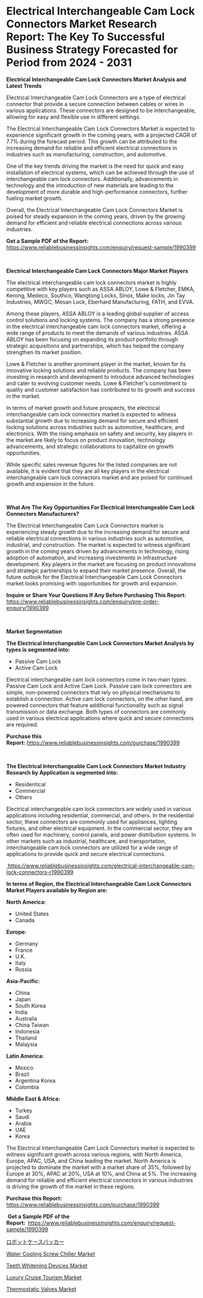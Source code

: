 <p><h1>Electrical Interchangeable Cam Lock Connectors Market Research Report: The Key To Successful Business Strategy Forecasted for Period from 2024 - 2031</h1></p><p><strong>Electrical Interchangeable Cam Lock Connectors Market Analysis and Latest Trends</strong></p>
<p><p>Electrical Interchangeable Cam Lock Connectors are a type of electrical connector that provide a secure connection between cables or wires in various applications. These connectors are designed to be interchangeable, allowing for easy and flexible use in different settings.</p><p>The Electrical Interchangeable Cam Lock Connectors Market is expected to experience significant growth in the coming years, with a projected CAGR of 7.7% during the forecast period. This growth can be attributed to the increasing demand for reliable and efficient electrical connections in industries such as manufacturing, construction, and automotive.</p><p>One of the key trends driving the market is the need for quick and easy installation of electrical systems, which can be achieved through the use of interchangeable cam lock connectors. Additionally, advancements in technology and the introduction of new materials are leading to the development of more durable and high-performance connectors, further fueling market growth.</p><p>Overall, the Electrical Interchangeable Cam Lock Connectors Market is poised for steady expansion in the coming years, driven by the growing demand for efficient and reliable electrical connections across various industries.</p></p>
<p><strong>Get a Sample PDF of the Report:&nbsp;</strong> <a href="https://www.reliablebusinessinsights.com/enquiry/request-sample/1990399">https://www.reliablebusinessinsights.com/enquiry/request-sample/1990399</a></p>
<p>&nbsp;</p>
<p><strong>Electrical Interchangeable Cam Lock Connectors Major Market Players</strong></p>
<p><p>The electrical interchangeable cam lock connectors market is highly competitive with key players such as ASSA ABLOY, Lowe & Fletcher, EMKA, Kerong, Medeco, Southco, Wangtong Locks, Sinox, Make locks, Jin Tay Industries, MWGC, Mesan Lock, Eberhard Manufacturing, FATH, and EVVA.</p><p>Among these players, ASSA ABLOY is a leading global supplier of access control solutions and locking systems. The company has a strong presence in the electrical interchangeable cam lock connectors market, offering a wide range of products to meet the demands of various industries. ASSA ABLOY has been focusing on expanding its product portfolio through strategic acquisitions and partnerships, which has helped the company strengthen its market position.</p><p>Lowe & Fletcher is another prominent player in the market, known for its innovative locking solutions and reliable products. The company has been investing in research and development to introduce advanced technologies and cater to evolving customer needs. Lowe & Fletcher's commitment to quality and customer satisfaction has contributed to its growth and success in the market.</p><p>In terms of market growth and future prospects, the electrical interchangeable cam lock connectors market is expected to witness substantial growth due to increasing demand for secure and efficient locking solutions across industries such as automotive, healthcare, and electronics. With the rising emphasis on safety and security, key players in the market are likely to focus on product innovation, technology advancements, and strategic collaborations to capitalize on growth opportunities.</p><p>While specific sales revenue figures for the listed companies are not available, it is evident that they are all key players in the electrical interchangeable cam lock connectors market and are poised for continued growth and expansion in the future.</p></p>
<p>&nbsp;</p>
<p><strong>What Are The Key Opportunities For Electrical Interchangeable Cam Lock Connectors Manufacturers?</strong></p>
<p><p>The Electrical Interchangeable Cam Lock Connectors market is experiencing steady growth due to the increasing demand for secure and reliable electrical connections in various industries such as automotive, industrial, and construction. The market is expected to witness significant growth in the coming years driven by advancements in technology, rising adoption of automation, and increasing investments in infrastructure development. Key players in the market are focusing on product innovations and strategic partnerships to expand their market presence. Overall, the future outlook for the Electrical Interchangeable Cam Lock Connectors market looks promising with opportunities for growth and expansion.</p></p>
<p><strong>Inquire or Share Your Questions If Any Before Purchasing This Report:</strong> <a href="https://www.reliablebusinessinsights.com/enquiry/pre-order-enquiry/1990399">https://www.reliablebusinessinsights.com/enquiry/pre-order-enquiry/1990399</a></p>
<p>&nbsp;</p>
<p><strong>Market Segmentation</strong></p>
<p><strong>The Electrical Interchangeable Cam Lock Connectors Market Analysis by types is segmented into:</strong></p>
<p><ul><li>Passive Cam Lock</li><li>Active Cam Lock</li></ul></p>
<p><p>Electrical interchangeable cam lock connectors come in two main types: Passive Cam Lock and Active Cam Lock. Passive cam lock connectors are simple, non-powered connectors that rely on physical mechanisms to establish a connection. Active cam lock connectors, on the other hand, are powered connectors that feature additional functionality such as signal transmission or data exchange. Both types of connectors are commonly used in various electrical applications where quick and secure connections are required.</p></p>
<p><strong>Purchase this Report:&nbsp;</strong><a href="https://www.reliablebusinessinsights.com/purchase/1990399">https://www.reliablebusinessinsights.com/purchase/1990399</a></p>
<p>&nbsp;</p>
<p><strong>The Electrical Interchangeable Cam Lock Connectors Market Industry Research by Application is segmented into:</strong></p>
<p><ul><li>Residentical</li><li>Commercial</li><li>Others</li></ul></p>
<p><p>Electrical interchangeable cam lock connectors are widely used in various applications including residential, commercial, and others. In the residential sector, these connectors are commonly used for appliances, lighting fixtures, and other electrical equipment. In the commercial sector, they are often used for machinery, control panels, and power distribution systems. In other markets such as industrial, healthcare, and transportation, interchangeable cam lock connectors are utilized for a wide range of applications to provide quick and secure electrical connections.</p></p>
<p><a href="https://www.reliablebusinessinsights.com/electrical-interchangeable-cam-lock-connectors-r1990399">&nbsp;https://www.reliablebusinessinsights.com/electrical-interchangeable-cam-lock-connectors-r1990399</a></p>
<p><strong>In terms of Region, the Electrical Interchangeable Cam Lock Connectors Market Players available by Region are:</strong></p>
<p>
    <p> <strong> North America: </strong>
        <ul>
            <li>United States</li>
            <li>Canada</li>
        </ul>
        </p> 
    <p> <strong> Europe: </strong>
        <ul>
            <li>Germany</li>
            <li>France</li>
            <li>U.K.</li>
            <li>Italy</li>
            <li>Russia</li>
        </ul>
        </p> 
    <p> <strong> Asia-Pacific: </strong>
        <ul>
            <li>China</li>
            <li>Japan</li>
            <li>South Korea</li>
            <li>India</li>
            <li>Australia</li>
            <li>China Taiwan</li>
            <li>Indonesia</li>
            <li>Thailand</li>
            <li>Malaysia</li>
        </ul>
        </p> 
    <p> <strong> Latin America: </strong>
        <ul>
            <li>Mexico</li>
            <li>Brazil</li>
            <li>Argentina Korea</li>
            <li>Colombia</li>
        </ul>
        </p> 
    <p> <strong> Middle East & Africa: </strong>
        <ul>
            <li>Turkey</li>
            <li>Saudi</li>
            <li>Arabia</li>
            <li>UAE</li>
            <li>Korea</li>
        </ul>
    </p>
    </p>
<p><p>The Electrical Interchangeable Cam Lock Connectors market is expected to witness significant growth across various regions, with North America, Europe, APAC, USA, and China leading the market. North America is projected to dominate the market with a market share of 35%, followed by Europe at 30%, APAC at 20%, USA at 10%, and China at 5%. The increasing demand for reliable and efficient electrical connectors in various industries is driving the growth of the market in these regions.</p></p>
<p><strong>Purchase this Report: </strong><a href="https://www.reliablebusinessinsights.com/purchase/1990399">https://www.reliablebusinessinsights.com/purchase/1990399</a></p>
<p>&nbsp;<strong>Get a Sample PDF of the Report:&nbsp;&nbsp;</strong><a href="https://www.reliablebusinessinsights.com/enquiry/request-sample/1990399">https://www.reliablebusinessinsights.com/enquiry/request-sample/1990399</a></p>
<p><strong></strong></p>
<p><p><a href="https://github.com/Andrewones2023/Market-Research-Report-List-1/blob/main/8971445165340.md">ロボットケースパッカー</a></p><p><a href="https://www.linkedin.com/pulse/insights-water-cooling-screw-chiller-market-players-size-bxbfe">Water Cooling Screw Chiller Market</a></p><p><a href="https://github.com/RichRobinson5/Market-Research-Report-List-5/blob/main/teeth-whitening-devices-market.md">Teeth Whitening Devices Market</a></p><p><a href="https://www.linkedin.com/pulse/luxury-cruise-tourism-market-outlook-complete-industry-dfjae">Luxury Cruise Tourism Market</a></p><p><a href="https://github.com/caominhtri712020/Market-Research-Report-List-1/blob/main/thermostatic-valves-market.md">Thermostatic Valves Market</a></p></p>